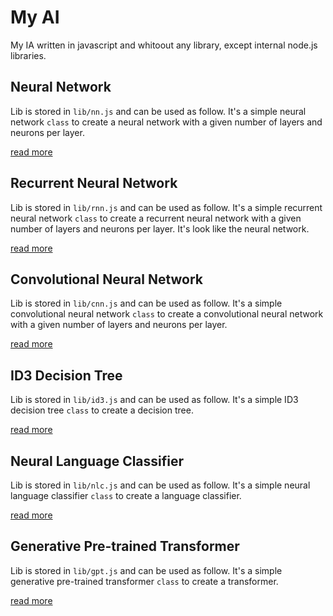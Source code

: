 # My AI

My IA written in javascript and whitoout any library, except internal node.js libraries.

## Neural Network

Lib is stored in `lib/nn.js` and can be used as follow. It's a simple neural network `class` to create a neural network with a given number of layers and neurons per layer.

[read more](docs/nn.md)

## Recurrent Neural Network

Lib is stored in `lib/rnn.js` and can be used as follow. It's a simple recurrent neural network `class` to create a recurrent neural network with a given number of layers and neurons per layer. It's look like the neural network.

[read more](docs/rnn.md)

## Convolutional Neural Network

Lib is stored in `lib/cnn.js` and can be used as follow. It's a simple convolutional neural network `class` to create a convolutional neural network with a given number of layers and neurons per layer.

[read more](docs/cnn.md)

## ID3 Decision Tree

Lib is stored in `lib/id3.js` and can be used as follow. It's a simple ID3 decision tree `class` to create a decision tree.

[read more](docs/id3.md)

## Neural Language Classifier

Lib is stored in `lib/nlc.js` and can be used as follow. It's a simple neural language classifier `class` to create a language classifier.

[read more](docs/nlc.md)

## Generative Pre-trained Transformer

Lib is stored in `lib/gpt.js` and can be used as follow. It's a simple generative pre-trained transformer `class` to create a transformer.

[read more](docs/gpt.md)
